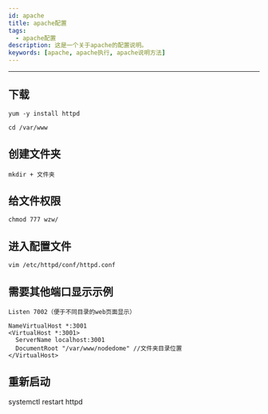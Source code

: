 ```yaml
---
id: apache
title: apache配置
tags:
  - apache配置 
description: 这是一个关于apache的配置说明。
keywords: [apache, apache执行, apache说明方法]
---
```

----

## 下载

```
yum -y install httpd
```

```
cd /var/www
```

## 创建文件夹

```
mkdir + 文件夹
```

## 给文件权限

```
chmod 777 wzw/
```

## 进入配置文件

```
vim /etc/httpd/conf/httpd.conf
```

## 需要其他端口显示示例

```
Listen 7002（便于不同目录的web页面显示）

NameVirtualHost *:3001
<VirtualHost *:3001>
  ServerName localhost:3001
  DocumentRoot "/var/www/nodedome" //文件夹目录位置
</VirtualHost>

```

## 重新启动
systemctl restart httpd